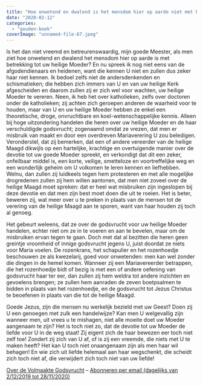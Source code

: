 ```yaml
---
title: "Hoe onwetend en dwalend is het mensdom hier op aarde niet met betrekking tot uw heilige Moeder?"
date: "2020-02-12"
categories: 
  - "gouden-boek"
coverImage: "unnamed-file-67.jpeg"
---
```


Is het dan niet vreemd en betreurenswaardig, mijn goede Meester, als men ziet hoe onwetend en dwalend het mensdom hier op aarde is met betrekking tot uw heilige Moeder? En nu spreek ik nog niet eens van de afgodendienaars en heidenen, want die kennen U niet en zullen dus zeker haar niet kennen. Ik bedoel zelfs niet de andersdenkenden en schismatieken; die hebben zich immers van U en van uw heilige Kerk afgescheiden en daarom zullen zij er zich wel voor wachten, uw heilige Moeder te vereren. Neen, ik heb het over katholieken, zelfs over doctoren onder de katholieken; zij achten zich geroepen anderen de waarheid voor te houden, maar van U en uw heilige Moeder hebben ze enkel een theoretische, droge, onvruchtbare en koel-wetenschappelijke kennis. Alleen bij hoge uitzondering handelen die heren over uw heilige Moeder en de haar verschuldigde godsvrucht; zogenaamd omdat ze vrezen, dat men er misbruik van maakt en door een overdreven Mariaverering U zou beledigen. Veronderstel, dat zij bemerken, dat een of andere vereerder van de heilige Maagd dikwijls op een hartelijke, krachtige en overtuigende manier over de devotie tot uw goede Moeder spreekt, en verkondigt dat dit een zeker, onfeilbaar middel is, een korte, veilige, smetteloze en voortreffelijke weg en een wonderlijk geheim om U volkomen te leren kennen en liefhebben. Welnu, dan zullen zij luidkeels tegen hem protesteren en met alle mogelijke drogredenen zullen zij hem willen aantonen, dat men niet zoveel over de heilige Maagd moet spreken: dat er heel wat misbruiken zijn ingeslopen bij deze devotie en dat men zijn best moet doen die uit te roeien. Het is beter, beweren zij, wat meer over u te preken in plaats van de mensen tot de verering van de heilige Maagd aan te sporen, want van haar houden zij toch al genoeg.

Het gebeurt weleens, dat ze over de godsvrucht voor uw heilige Moeder handelen, echter niet om ze in te voeren en aan te bevelen, maar om de misbruiken ervan tegen te gaan. Doch met dat al bezitten die heren geen greintje vroomheid of innige godsvrucht jegens U, juist doordat ze niets voor Maria voelen. De rozenkrans, het schapulier en het rozenhoedje beschouwen ze als kwezelarij, goed voor onwetenden: men kan wel zonder die dingen in de hemel komen. Wanneer zij een Mariavereerder betrappen, die het rozenhoedje bidt of bezig is met een of andere oefening van godsvrucht haar ter eer, dan zullen zij hem weldra tot andere inzichten en gevoelens brengen; ze zullen hem aanraden de zeven boetpsalmen te bidden in plaats van het rozenhoedje, en de godsvrucht tot Jezus Christus te beoefenen in plaats van die tot de heilige Maagd.

Goede Jezus, zijn die mensen nu werkelijk bezield met uw Geest? Doen zij U een genoegen met zulk een handelwijze? Kan men U welgevallig zijn wanneer men, uit vrees u te mishagen, niet alle moeite doet uw Moeder aangenaam te zijn? Het is toch niet zo, dat de devotie tot uw Moeder de liefde voor U in de weg staat! Zij eigent zich de haar bewezen eer toch niet zelf toe! Zondert zij zich van U af, of is zij een vreemde, die niets met U te maken heeft? Het kan U toch niet onaangenaam zijn als men haar wil behagen! En wie zich uit liefde helemaal aan haar wegschenkt, die scheidt zich toch niet af, die verwijdert zich toch niet van uw liefde!

[Over de Volmaakte Godsvrucht](/blog/een-jaar-lang-volmaakte-godsvrucht/) – [Abonneren per email (dagelijks van 2/12/2019 tot 28/11/2020)](http://eepurl.com/9RKvX)
